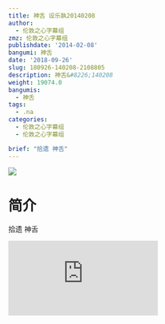 ```yaml
---
title: 神舌 设乐孰20140208
author:
  - 伦敦之心字幕组
zmz: 伦敦之心字幕组
publishdate: '2014-02-08'
bangumi: 神舌
date: '2018-09-26'
slug: 180926-140208-2108805
description: 神舌&#8226;140208
weight: 19074.0
bangumis:
  - 神舌
tags:
  - .na
categories:
  - 伦敦之心字幕组
  - 伦敦之心字幕组

brief: "拾遗 神舌"
---
```

![](https://i.imgur.com/ulc7nb8.jpg)
# 简介  
拾遗 神舌  
<div class ="resp-container">
<iframe class="testiframe" src="https://www.fantasy.tv/videoAd/videoAd.html?id=2108805&channelId=559535&code=56332efc9c049f3f3c9e4633c37b5df8" frameborder=0 allowfullscreen="true" ></iframe>
</div>

